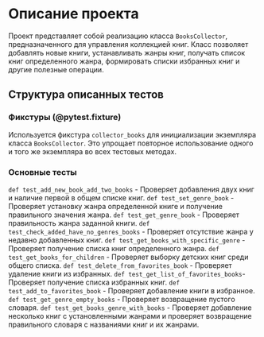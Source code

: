 # Описание проекта

Проект представляет собой реализацию класса `BooksCollector`, предназначенного для управления коллекцией книг.
Класс позволяет добавлять новые книги, устанавливать жанры книг, получать список книг определенного жанра, формировать списки избранных книг и другие полезные операции.

## Структура описанных тестов

### Фикстуры (@pytest.fixture)
Используется фикстура `collector_books` для инициализации экземпляра класса `BooksCollector`.
Это упрощает повторное использование одного и того же экземпляра во всех тестовых методах.

### Основные тесты

`def test_add_new_book_add_two_books` - Проверяет добавления двух книг и наличие первой в общем списке книг.
`def test_set_genre_book` - Проверяет установку жанра определенной книге и получение правильного значения жанра.
`def test_get_genre_book` - Проверяет правильность жанра заданной книги.
`def test_check_added_have_no_genres_books` - Проверяет отсутствие жанра у недавно добавленных книг.
`def test_get_books_with_specific_genre` - Проверяет получение списка книг определенного жанра.
`def test_get_books_for_children` - Проверяет выборку детских книг среди общего списка.
`def test_delete_from_favorites_book` - Проверяет удаление книги из избранных.
`def test_get_list_of_favorites_books`- Проверяет получение списка избранных книг.
`def test_add_to_favorites_book` - Проверяет добавление книги в избранное.
`def test_get_genre_empty_books` - Проверяет возвращение пустого словаря.
`def test_get_books_genre_with_books` - Проверяет добавление несколько книг с установленными жанрами и проверяет возвращение правильного словаря с названиями книг и их жанрами.
